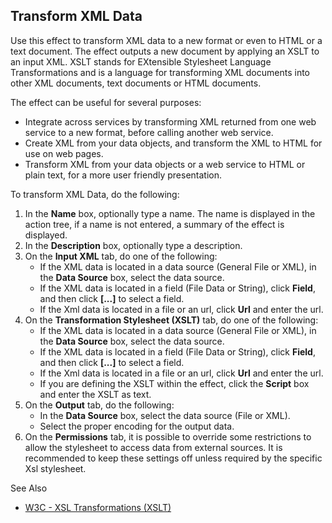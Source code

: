 ## Transform XML Data

Use this effect to transform XML data to a new format or even to HTML or a text document. The effect outputs a new document by applying an XSLT to an input XML. XSLT stands for EXtensible Stylesheet Language Transformations and is a language for transforming XML documents into other XML documents, text documents or HTML documents.

The effect can be useful for several purposes:

*   Integrate across services by transforming XML returned from one web service to a new format, before calling another web service.
*   Create XML from your data objects, and transform the XML to HTML for use on web pages.
*   Transform XML from your data objects or a web service to HTML or plain text, for a more user friendly presentation.

To transform XML Data, do the following:

1. In the **Name** box, optionally type a name. The name is displayed in the action tree, if a name is not entered, a summary of the effect is displayed.
1. In the **Description** box, optionally type a description.
1. On the **Input XML** tab, do one of the following:
   * If the XML data is located in a data source (General File or XML), in the **Data Source** box, select the data source.
   * If the XML data is located in a field (File Data or String), click **Field**, and then click **[...]** to select a field.
   * If the Xml data is located in a file or an url, click **Url** and enter the url.
1. On the **Transformation Stylesheet (XSLT)** tab, do one of the following:
   * If the XML data is located in a data source (General File or XML), in the **Data Source** box, select the data source.
   * If the XML data is located in a field (File Data or String), click **Field**, and then click **[...]** to select a field.
   * If the Xml data is located in a file or an url, click **Url** and enter the url.
   * If you are defining the XSLT within the effect, click the **Script** box and enter the XSLT as text.
1. On the **Output** tab, do the following:
   * In the **Data Source** box, select the data source (File or XML).
   * Select the proper encoding for the output data.
1. On the **Permissions** tab, it is possible to override some restrictions to allow the stylesheet to access data from external sources. It is recommended to keep these settings off unless required by the specific Xsl stylesheet.  

See Also

*   [W3C - XSL Transformations (XSLT)](http://www.w3.org/TR/xslt)
